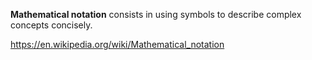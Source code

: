 **Mathematical notation** consists in using symbols to describe complex concepts concisely.

https://en.wikipedia.org/wiki/Mathematical_notation
